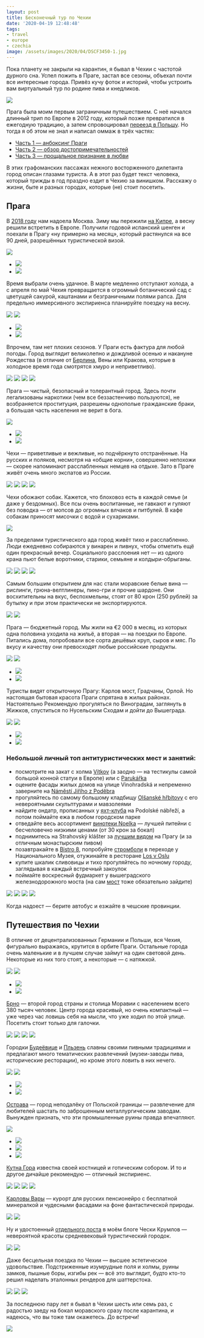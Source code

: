 ```yaml
---
layout: post
title: Бесконечный тур по Чехии
date: '2020-04-19 12:48:48'
tags:
- travel
- europe
- czechia
image: /assets/images/2020/04/DSCF3450-1.jpg
---
```


Пока планету не закрыли на карантин, я бывал в Чехии с частотой дурного сна. Успел пожить в Праге, застал все сезоны, объехал почти все интересные города. Привёз кучу фоток и историй, чтобы устроить вам виртуальный тур по родине пива и кнедликов.

![](/assets/images/2020/04/DSCF3450-1.jpg)

Прага была моим первым заграничным путешествием. С неё начался длинный трип по Европе в 2012 году, который позже превратился в ежегодную традицию, а затем спровоцировал [переезд в Польшу](/blog/love-poland/). Но тогда я об этом не знал и написал оммаж в трёх частях:

- [Часть 1 — анбоксинг Праги](/blog/prague-t/)
- [Часть 2 — обзор достопримечательностей](/blog/prague-sights/)
- [Часть 3 — прощальное признание в любви](/blog/praga-the-end/)

В этих графоманских пассажах нежного восторженного дилетанта город описан глазами туриста. А в этот раз будет текст человека, который трижды в год праздно ездит в Чехию за винишком. Расскажу о жизни, быте и разных городах, которые (не) стоит посетить.

## Прага

В [2018 году](/blog/2k18/) нам надоела Москва. Зиму мы пережили [на Кипре](/blog/kipr-1/), а весну решили встретить в Европе. Получили годовой испанский шенген и поехали в Прагу «ну примерно на месяц», который растянулся на все 90 дней, разрешённых туристической визой.

![](/assets/images/2020/04/DSCF7263.jpg)
- ![](/assets/images/2020/04/DSCF8969.jpg)
- ![](/assets/images/2020/04/DSCF8983.jpg)

Время выбрали очень удачное. В марте медленно отступают холода, а с апреля по май Чехия превращается в огромный ботанический сад с цветущей сакурой, каштанами и безграничными полями рапса. Для предельно иммерсивного экспириенса планируйте поездку на весну.

![](/assets/images/2020/04/DSCF2005.jpg)
![](/assets/images/2020/04/DSCF1975.jpg)
- ![](/assets/images/2020/04/DSCF1756.jpg)
- ![](/assets/images/2020/04/DSCF1753.jpg)

Впрочем, там нет плохих сезонов. У Праги есть фактура для любой погоды. Город выглядит великолепно и дождливой осенью и накануне Рождества (в отличие от [Берлина](/blog/berlin-tt/), Вены или Кракова, которые в холодное время года смотрятся хмуро и неприветливо).

![](/assets/images/2020/04/DSCF1167.jpg)
![](/assets/images/2020/04/DSCF2638.jpg)
![](/assets/images/2020/04/DSCF0759.jpg)
![](/assets/images/2020/04/DSCF6874.jpg)

Прага — чистый, безопасный и толерантный город. Здесь почти легализованы наркотики (чем все беззастенчиво пользуются), не возбраняется проституция, разрешены однополые гражданские браки, а большая часть населения не верит в бога.

![](/assets/images/2020/04/DSCF3462.jpg)
- ![](/assets/images/2020/04/DSCF3326.jpg)
- ![](/assets/images/2020/04/DSCF6888.jpg)

Чехи — приветливые и вежливые, но подчёркнуто отстранённые. На русских и поляков, несмотря на «общие корни», совершенно непохожи — скорее напоминают расслабленных немцев на отдыхе. Зато в Праге живёт очень много экспатов из России.

![](/assets/images/2020/04/DSCF3517.jpg)
![](/assets/images/2020/04/DSCF1217.jpg)
![](/assets/images/2020/04/DSCF3423.jpg)
![](/assets/images/2020/04/DSCF8977-1.jpg)

Чехи обожают собак. Кажется, что блоховоз есть в каждой семье (и даже у бездомных). Все псы очень воспитанные, не гавкают и гуляют без поводка — от мопсов до огромных влчаков и питбулей. В кафе собакам приносят мисочки с водой и сухариками.

![](/assets/images/2020/04/DSCF1946.jpg)

За пределами туристического ада город живёт тихо и расслабленно. Люди ежедневно собираются у винарен и пивнух, чтобы отметить ещё один прекрасный вечер. Социального расслоения нет — из одного крана пьют белые воротники, старики, семьяне и колдыри-обрыганы.

![](/assets/images/2020/04/DSCF2042-1.jpg)
![](/assets/images/2020/04/DSCF3341.jpg)
![](/assets/images/2020/04/DSCF2133.jpg)
![](/assets/images/2020/04/DSCF3386.jpg)

Самым большим открытием для нас стали моравские белые вина — рислинги, грюна-велтлинеры, пино-гри и прочие шардоне. Они восхитительны на вкус, беспохмельны, стоят от 80 крон (250 рублей) за бутылку и при этом практически не экспортируются.

![](/assets/images/2020/04/DSCF1808.jpg)
![](/assets/images/2020/04/File-00005.jpg)

Прага — бюджетный город. Мы жили на €2 000 в месяц, из которых одна половина уходила на жильё, а вторая — на поездки по Европе. Питались дома, попробовали все сорта дешёвых круп, сыров и мяс. По вкусу и качеству они превосходят любые российские продукты.

![](/assets/images/2020/04/DSCF1995-1.jpg)
![](/assets/images/2020/04/DSCF2624.jpg)
- ![](/assets/images/2020/04/DSCF1751.jpg)
- ![](/assets/images/2020/04/DSCF7180.jpg)

Туристы видят открыточную Прагу: Карлов мост, Градчаны, Орлой. Но настоящая бытовая красота Праги спрятана в жилых районах. Настоятельно Рекомендую прогуляться по Виноградам, заглянуть в Жижков, спуститься по Нусельским Сходам и дойти до Вышеграда.

![](/assets/images/2020/04/DSCF0875.jpg)
![](/assets/images/2020/04/DSCF3399.jpg)
- ![](/assets/images/2020/04/DSCF8984.jpg)
- ![](/assets/images/2020/04/DSCF1732.jpg)

### Небольшой личный топ антитуристических мест и занятий:
- посмотрите на закат с холма [Vítkov](https://goo.gl/maps/93WzSkU1d4woPyzx8) (а заодно — на тестикулы самой большой конной статуи в Европе) или с [Parukářka](https://goo.gl/maps/gD4s8YtB9qunFgLE7)
- оцените фасады жилых домов на улице Vinohradská и непременно заверните на [Náměstí Jiřího z Poděbra](https://goo.gl/maps/RyGr29fy36kCVvLc8)
- прогуляйтесь по самому большому кладбищу [Olšanské hřbitovy](https://goo.gl/maps/eSYUf8kd9Ct45iKd6) с его невероятными скульптурами и мавзолеями
- найдите ондатр, прописанных у [яхт-клуба](https://goo.gl/maps/f8BpZ1xnzVdr5sZd9) на Podolské nábřeží, а потом поймайте ежа в любом городском парке
- отведайте весь ассортимент [винотеки Noelka](https://goo.gl/maps/9HkNTroKp6gKAWrB8) — лучшей питейни с бесчеловечно низкими ценами (от 30 крон за бокал)
- поднимитесь на Strahovský klášter за [лучшим видом](https://goo.gl/maps/ib7DBQsrFDJWV8wc6) на Прагу (и за отличным монастырским пивом)
- позавтракайте в [Bistro 8](https://goo.gl/maps/3GNqYwCEbzYohFyH8), попробуйте [стромболи](https://goo.gl/maps/N2mhagt7zwXcn8wv7) в переходе у Национального Музея, отужинайте в ресторане [Los v Oslu](https://goo.gl/maps/s4dWJF1zoucKyqyL7)
- купите шкалик сливовицы и тихо прогуляйтесь по ночному городу, заглядывая в каждый встречный закоулок
- поймайте воскресный фудмаркет у вышеградского железнодорожного моста (на сам [мост](https://goo.gl/maps/WLHtxgECZNJFzkGNA) тоже обязательно зайдите)

![](/assets/images/2020/04/DSCF2095.jpg)
![](/assets/images/2020/04/DSCF1765.jpg)
![](/assets/images/2020/04/DSCF0776.jpg)
![](/assets/images/2020/04/DSCF3559.jpg)

Когда надоест — берите автобус и езжайте в чешские провинции.

## Путешествия по Чехии

В отличие от децентрализованных Германии и Польши, вся Чехия, фигурально выражаясь, крутится в орбите Праги. Остальные города очень маленькие и в лучшем случае займут на один световой день. Некоторые из них того стоят, а некоторые — с натяжкой.

![](/assets/images/2020/04/DSCF1211.jpg)
![](/assets/images/2020/04/DSCF1080.jpg)
- ![](/assets/images/2020/04/DSCF1091.jpg)
- ![](/assets/images/2020/04/DSCF6645.jpg)

[Брно](https://goo.gl/maps/phDxe2RAGNPfx6X6A) — второй город страны и столица Моравии с населением всего 380 тысяч человек. Центр города красивый, но очень компактный — уже через час ловишь себя на мысли, что уже ходил по этой улице. Посетить стоит только для галочки.

![](/assets/images/2020/04/DSCF0948.jpg)
![](/assets/images/2020/04/DSCF0970.jpg)
![](/assets/images/2020/04/DSCF0978.jpg)
![](/assets/images/2020/04/DSCF0945.jpg)

Городки [Будеёвице](https://goo.gl/maps/cxYvM8pXffrZrVA59) и [Пльзень](https://goo.gl/maps/b6KNi1ppubqiVb1W9) славны своими пивными традициями и предлагают много тематических развлечений (музеи-заводы пива, исторические ресторации), но кроме этого ловить в них нечего.

![](/assets/images/2020/04/DSCF1201.jpg)
![](/assets/images/2020/04/DSCF1194.jpg)
- ![](/assets/images/2020/04/DSCF1197.jpg)
- ![](/assets/images/2020/04/DSCF1206.jpg)

[Острава](https://goo.gl/maps/wW7kpHRYw2d7x4AK9) — город неподалёку от Польской границы — развлечение для любителей шастать по заброшенным металлургическим заводам. Вынужден признать, что эти промышленные руины правда впечатляют.

![](/assets/images/2020/04/DSCF6707.jpg)
- ![](/assets/images/2020/04/DSCF6691.jpg)
- ![](/assets/images/2020/04/DSCF6701.jpg)
- ![](/assets/images/2020/04/DSCF6692.jpg)

[Кутна Гора](https://goo.gl/maps/G7faP29HJRbfFnRg9) известна своей костницей и готическим собором. И то и другое дичайше рекомендую — отличный экспириенс.

![](/assets/images/2020/04/DSCF1024.jpg)
![](/assets/images/2020/04/DSCF1026.jpg)
![](/assets/images/2020/04/DSCF1061.jpg)
![](/assets/images/2020/04/DSCF1062.jpg)

[Карловы Вары](https://goo.gl/maps/XmrAiGRgcSaUntRs6) — курорт для русских пенсионейро с бесплатной минералкой и чудесными фасадами на фоне фантастической природы.

![](/assets/images/2020/04/DSCF1883.jpg)
![](/assets/images/2020/04/DSCF1907.jpg)

Ну и удостоенный [отдельного поста](/blog/cesky-krumlov/) в моём блоге Чески Крумлов — невероятной красоты средневековый туристический городок.

![](/assets/images/2020/04/DSCF1480.jpg)
![](/assets/images/2020/04/DSCF1536.jpg)

Даже бесцельная поездка по Чехии — высшее эстетическое удовольствие. Подстриженные изумрудные поля и холмы, руины замков, пышные боры, изгибы рек — всё это выглядит, будто кто-то решил наделать эталонных рендеров для шаттерстока.

![](/assets/images/2020/04/DSCF2651.jpg)
![](/assets/images/2020/04/DSCF1817.jpg)
![](/assets/images/2020/04/DSCF6980.jpg)

За последнюю пару лет я бывал в Чехии шесть или семь раз, с радостью заеду на бокал моравского сразу после карантина, и надеюсь, что вы тоже там окажетесь. До встречи!

![](/assets/images/2020/04/60267802_10219135056991997_9180095585603026944_o.jpg)